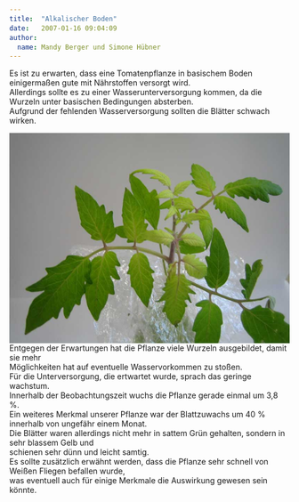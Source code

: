 ```yaml
---
title:  "Alkalischer Boden"
date:   2007-01-16 09:04:09
author: 
  name: Mandy Berger und Simone Hübner
---
```


<div>Es ist zu erwarten, dass eine Tomatenpflanze in basischem Boden einigermaßen gute mit Nährstoffen versorgt wird.<br />Allerdings sollte es zu einer Wasserunterversorgung kommen, da die Wurzeln unter basischen Bedingungen absterben.<br />Aufgrund der fehlenden Wasserversorgung sollten die Blätter schwach wirken. 
<p align="left"><img src="/assets/images/Pflanzenversuch/Basisch2.jpg" border="0" align="left" />Entgegen der Erwartungen hat die Pflanze viele Wurzeln ausgebildet, damit sie mehr<br />Möglichkeiten hat auf eventuelle Wasservorkommen zu stoßen.<br />Für die Unterversorgung, die ertwartet wurde, sprach das geringe wachstum.<br />Innerhalb der Beobachtungszeit wuchs die Pflanze gerade einmal um 3,8 %.<br />Ein weiteres Merkmal unserer Pflanze war der Blattzuwachs um 40 % innerhalb von ungefähr einem Monat.<br />Die Blätter waren allerdings nicht mehr in sattem Grün gehalten, sondern in sehr blassem Gelb und<br />schienen sehr dünn und leicht samtig.<br />Es sollte zusätzlich erwähnt werden, dass die Pflanze sehr schnell von Weißen Fliegen befallen wurde,<br />was eventuell auch für einige Merkmale die Auswirkung gewesen sein könnte.</p>
<p align="left"> </p>
<p> </p>
<p> </p>
</div>